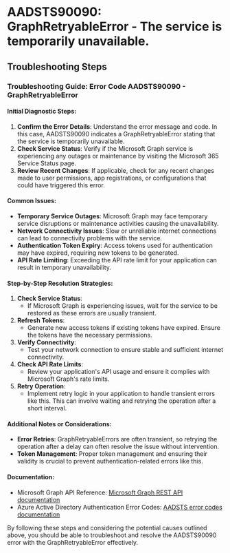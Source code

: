 
# AADSTS90090: GraphRetryableError - The service is temporarily unavailable.


## Troubleshooting Steps
### Troubleshooting Guide: Error Code AADSTS90090 - GraphRetryableError

#### Initial Diagnostic Steps:
1. **Confirm the Error Details**: Understand the error message and code. In this case, AADSTS90090 indicates a GraphRetryableError stating that the service is temporarily unavailable.
2. **Check Service Status**: Verify if the Microsoft Graph service is experiencing any outages or maintenance by visiting the Microsoft 365 Service Status page.
3. **Review Recent Changes**: If applicable, check for any recent changes made to user permissions, app registrations, or configurations that could have triggered this error.

#### Common Issues:
- **Temporary Service Outages**: Microsoft Graph may face temporary service disruptions or maintenance activities causing the unavailability.
- **Network Connectivity Issues**: Slow or unreliable internet connections can lead to connectivity problems with the service.
- **Authentication Token Expiry**: Access tokens used for authentication may have expired, requiring new tokens to be generated.
- **API Rate Limiting**: Exceeding the API rate limit for your application can result in temporary unavailability.

#### Step-by-Step Resolution Strategies:
1. **Check Service Status**:
   - If Microsoft Graph is experiencing issues, wait for the service to be restored as these errors are usually transient.
2. **Refresh Tokens**:
   - Generate new access tokens if existing tokens have expired. Ensure the tokens have the necessary permissions.
3. **Verify Connectivity**:
   - Test your network connection to ensure stable and sufficient internet connectivity.
4. **Check API Rate Limits**:
   - Review your application's API usage and ensure it complies with Microsoft Graph's rate limits.
5. **Retry Operation**:
   - Implement retry logic in your application to handle transient errors like this. This can involve waiting and retrying the operation after a short interval.

#### Additional Notes or Considerations:
- **Error Retries**: GraphRetryableErrors are often transient, so retrying the operation after a delay can often resolve the issue without intervention.
- **Token Management**: Proper token management and ensuring their validity is crucial to prevent authentication-related errors like this.

#### Documentation:
- Microsoft Graph API Reference: [Microsoft Graph REST API documentation](https://docs.microsoft.com/en-us/graph/api/overview?view=graph-rest-1.0)
- Azure Active Directory Authentication Error Codes: [AADSTS error codes documentation](https://docs.microsoft.com/en-us/azure/active-directory/develop/reference-aadsts-error-codes)

By following these steps and considering the potential causes outlined above, you should be able to troubleshoot and resolve the AADSTS90090 error with the GraphRetryableError effectively.